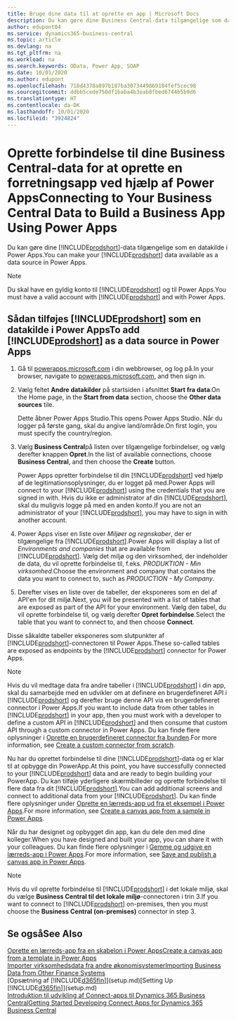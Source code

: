 ```yaml
---
title: Bruge dine data til at oprette en app | Microsoft Docs
description: Du kan gøre dine Business Central-data tilgængelige som datakilde og angive en OData URL-adresse til dine webtjenester for at oprette en forretningsapp ved hjælp af Power Apps.
author: edupont04
ms.service: dynamics365-business-central
ms.topic: article
ms.devlang: na
ms.tgt_pltfrm: na
ms.workload: na
ms.search.keywords: OData, Power App, SOAP
ms.date: 10/01/2020
ms.author: edupont
ms.openlocfilehash: 718d4378a897b187ba3073449869184fef5cec98
ms.sourcegitcommit: ddbb5cede750df1baba4b3eab8fbed6744b5b9d6
ms.translationtype: HT
ms.contentlocale: da-DK
ms.lasthandoff: 10/01/2020
ms.locfileid: "3924824"
---
```

# <a name="connecting-to-your-business-central-data-to-build-a-business-app-using-power-apps"></a><span data-ttu-id="e7153-103">Oprette forbindelse til dine Business Central-data for at oprette en forretningsapp ved hjælp af Power Apps</span><span class="sxs-lookup"><span data-stu-id="e7153-103">Connecting to Your Business Central Data to Build a Business App Using Power Apps</span></span>

<span data-ttu-id="e7153-104">Du kan gøre dine [!INCLUDE[prodshort](includes/prodshort.md)]-data tilgængelige som en datakilde i Power Apps.</span><span class="sxs-lookup"><span data-stu-id="e7153-104">You can make your [!INCLUDE[prodshort](includes/prodshort.md)] data available as a data source in Power Apps.</span></span>  

> [!NOTE]  
> <span data-ttu-id="e7153-105">Du skal have en gyldig konto til [!INCLUDE[prodshort](includes/prodshort.md)] og til Power Apps.</span><span class="sxs-lookup"><span data-stu-id="e7153-105">You must have a valid account with [!INCLUDE[prodshort](includes/prodshort.md)] and with Power Apps.</span></span>  

## <a name="to-add-prodshort-as-a-data-source-in-power-apps"></a><span data-ttu-id="e7153-106">Sådan tilføjes [!INCLUDE[prodshort](includes/prodshort.md)] som en datakilde i Power Apps</span><span class="sxs-lookup"><span data-stu-id="e7153-106">To add [!INCLUDE[prodshort](includes/prodshort.md)] as a data source in Power Apps</span></span>

1. <span data-ttu-id="e7153-107">Gå til [powerapps.microsoft.com](https://powerapps.microsoft.com/) i din webbrowser, og log på.</span><span class="sxs-lookup"><span data-stu-id="e7153-107">In your browser, navigate to [powerapps.microsoft.com](https://powerapps.microsoft.com/), and then sign in.</span></span>
2. <span data-ttu-id="e7153-108">Vælg feltet **Andre datakilder** på startsiden i afsnittet **Start fra data**.</span><span class="sxs-lookup"><span data-stu-id="e7153-108">On the Home page, in the **Start from data** section, choose the **Other data sources** tile.</span></span>  

    <span data-ttu-id="e7153-109">Dette åbner Power Apps Studio.</span><span class="sxs-lookup"><span data-stu-id="e7153-109">This opens Power Apps Studio.</span></span> <span data-ttu-id="e7153-110">Når du logger på første gang, skal du angive land/område.</span><span class="sxs-lookup"><span data-stu-id="e7153-110">On first login, you must specify the country/region.</span></span>  
3. <span data-ttu-id="e7153-111">Vælg **Business Central**på listen over tilgængelige forbindelser, og vælg derefter knappen **Opret**.</span><span class="sxs-lookup"><span data-stu-id="e7153-111">In the list of available connections, choose **Business Central**, and then choose the **Create** button.</span></span>

    <span data-ttu-id="e7153-112">Power Apps opretter forbindelse til din [!INCLUDE[prodshort](includes/prodshort.md)] ved hjælp af de legitimationsoplysninger, du er logget på med.</span><span class="sxs-lookup"><span data-stu-id="e7153-112">Power Apps will connect to your [!INCLUDE[prodshort](includes/prodshort.md)] using the credentials that you are signed in with.</span></span> <span data-ttu-id="e7153-113">Hvis du ikke er administrator af din [!INCLUDE[prodshort](includes/prodshort.md)], skal du muligvis logge på med en anden konto.</span><span class="sxs-lookup"><span data-stu-id="e7153-113">If you are not an administrator of your [!INCLUDE[prodshort](includes/prodshort.md)], you may have to sign in with another account.</span></span>  

4. <span data-ttu-id="e7153-114">Power Apps viser en liste over *Miljøer og regnskaber*, der er tilgængelige fra [!INCLUDE[prodshort](includes/prodshort.md)].</span><span class="sxs-lookup"><span data-stu-id="e7153-114">Power Apps will display a list of *Environments and companies* that are available from [!INCLUDE[prodshort](includes/prodshort.md)].</span></span> <span data-ttu-id="e7153-115">Vælg det miljø og den virksomhed, der indeholder de data, du vil oprette forbindelse til, f.eks. *PRODUKTION - Min virksomhed*.</span><span class="sxs-lookup"><span data-stu-id="e7153-115">Choose the environment and company that contains the data you want to connect to, such as *PRODUCTION - My Company*.</span></span>  

5. <span data-ttu-id="e7153-116">Derefter vises en liste over de tabeller, der eksponeres som en del af API'en for dit miljø.</span><span class="sxs-lookup"><span data-stu-id="e7153-116">Next, you will be presented with a list of tables that are exposed as part of the API for your environment.</span></span> <span data-ttu-id="e7153-117">Vælg den tabel, du vil oprette forbindelse til, og vælg derefter **Opret forbindelse**.</span><span class="sxs-lookup"><span data-stu-id="e7153-117">Select the table that you want to connect to, and then choose **Connect**.</span></span>

<span data-ttu-id="e7153-118">Disse såkaldte tabeller eksponeres som slutpunkter af [!INCLUDE[prodshort](includes/prodshort.md)]-connectoren til Power Apps.</span><span class="sxs-lookup"><span data-stu-id="e7153-118">These so-called tables are exposed as endpoints by the [!INCLUDE[prodshort](includes/prodshort.md)] connector for Power Apps.</span></span>  

> [!NOTE]
> <span data-ttu-id="e7153-119">Hvis du vil medtage data fra andre tabeller i [!INCLUDE[prodshort](includes/prodshort.md)] i din app, skal du samarbejde med en udvikler om at definere en brugerdefineret API i [!INCLUDE[prodshort](includes/prodshort.md)] og derefter bruge denne API via en brugerdefineret connector i Power Apps.</span><span class="sxs-lookup"><span data-stu-id="e7153-119">If you want to include data from other tables in [!INCLUDE[prodshort](includes/prodshort.md)] in your app, then you must work with a developer to define a custom API in [!INCLUDE[prodshort](includes/prodshort.md)] and then consume that custom API through a custom connector in Power Apps.</span></span> <span data-ttu-id="e7153-120">Du kan finde flere oplysninger i [Oprette en brugerdefineret connector fra bunden](/connectors/custom-connectors/define-blank).</span><span class="sxs-lookup"><span data-stu-id="e7153-120">For more information, see [Create a custom connector from scratch](/connectors/custom-connectors/define-blank).</span></span>  

<span data-ttu-id="e7153-121">Nu har du oprettet forbindelse til dine [!INCLUDE[prodshort](includes/prodshort.md)]-data og er klar til at opbygge din PowerApp.</span><span class="sxs-lookup"><span data-stu-id="e7153-121">At this point, you have successfully connected to your [!INCLUDE[prodshort](includes/prodshort.md)] data and are ready to begin building your PowerApp.</span></span> <span data-ttu-id="e7153-122">Du kan tilføje yderligere skærmbilleder og oprette forbindelse til flere data fra dit [!INCLUDE[prodshort](includes/prodshort.md)].</span><span class="sxs-lookup"><span data-stu-id="e7153-122">You can add additional screens and connect to additional data from your [!INCLUDE[prodshort](includes/prodshort.md)].</span></span> <span data-ttu-id="e7153-123">Du kan finde flere oplysninger under [Oprette en lærreds-app ud fra et eksempel i Power Apps](/powerapps/maker/canvas-apps/open-and-run-a-sample-app).</span><span class="sxs-lookup"><span data-stu-id="e7153-123">For more information, see [Create a canvas app from a sample in Power Apps](/powerapps/maker/canvas-apps/open-and-run-a-sample-app).</span></span>  

<span data-ttu-id="e7153-124">Når du har designet og opbygget din app, kan du dele den med dine kolleger.</span><span class="sxs-lookup"><span data-stu-id="e7153-124">When you have designed and built your app, you can share it with your colleagues.</span></span> <span data-ttu-id="e7153-125">Du kan finde flere oplysninger i [Gemme og udgive en lærreds-app i Power Apps](/powerapps/maker/canvas-apps/save-publish-app).</span><span class="sxs-lookup"><span data-stu-id="e7153-125">For more information, see [Save and publish a canvas app in Power Apps](/powerapps/maker/canvas-apps/save-publish-app).</span></span>  

> [!NOTE]
> <span data-ttu-id="e7153-126">Hvis du vil oprette forbindelse til [!INCLUDE[prodshort](includes/prodshort.md)] i det lokale miljø, skal du vælge **Business Central til det lokale miljø**-connectoren i trin 3.</span><span class="sxs-lookup"><span data-stu-id="e7153-126">If you want to connect to [!INCLUDE[prodshort](includes/prodshort.md)] on-premises, then you must choose the **Business Central (on-premises)** connector in step 3.</span></span>  

## <a name="see-also"></a><span data-ttu-id="e7153-127">Se også</span><span class="sxs-lookup"><span data-stu-id="e7153-127">See Also</span></span>

[<span data-ttu-id="e7153-128">Oprette en lærreds-app fra en skabelon i Power Apps</span><span class="sxs-lookup"><span data-stu-id="e7153-128">Create a canvas app from a template in Power Apps</span></span>](/powerapps/maker/canvas-apps/get-started-test-drive)  
[<span data-ttu-id="e7153-129">Importer virksomhedsdata fra andre økonomisystemer</span><span class="sxs-lookup"><span data-stu-id="e7153-129">Importing Business Data from Other Finance Systems</span></span>](across-import-data-configuration-packages.md)  
<span data-ttu-id="e7153-130">[Opsætning af [!INCLUDE[d365fin](includes/d365fin_md.md)]](setup.md)</span><span class="sxs-lookup"><span data-stu-id="e7153-130">[Setting Up [!INCLUDE[d365fin](includes/d365fin_md.md)]](setup.md)</span></span>  
[<span data-ttu-id="e7153-131">Introduktion til udvikling af Connect-apps til Dynamics 365 Business Central</span><span class="sxs-lookup"><span data-stu-id="e7153-131">Getting Started Developing Connect Apps for Dynamics 365 Business Central</span></span>](/dynamics365/business-central/dev-itpro/developer/devenv-develop-connect-apps)  
